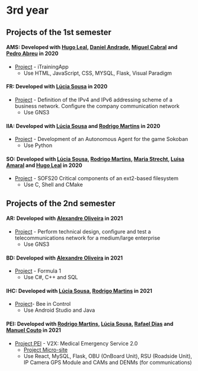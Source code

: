# 3rd year

## Projects of the 1st semester

#### AMS: Developed with [Hugo Leal](https://github.com/hugolardosa), [Daniel Andrade](https://github.com/AnBapDan), [Miguel Cabral](https://github.com/Migueljfc) and [Pedro Abreu](https://github.com/Torrakanor611) in 2020
* [Project](https://github.com/RaquelPinto2000/3ano/tree/main/1%20semestre/AMS/praticas/projeto) - iTrainingApp
    - Use HTML, JavaScript, CSS, MYSQL, Flask, Visual Paradigm

#### FR: Developed with [Lúcia Sousa](https://github.com/luciasousa) in 2020
* [Project](https://github.com/RaquelPinto2000/3ano/tree/main/1%20semestre/FR/pratica/mini-projeto/Projeto_FR) - Definition of the IPv4 and IPv6 addressing scheme of a business network. Configure the company communication network
    - Use GNS3

#### IIA: Developed with [Lúcia Sousa](https://github.com/luciasousa) and [Rodrigo Martins](https://github.com/rodrigo740) in 2020
* [Project](https://github.com/RaquelPinto2000/3ano/tree/main/1%20semestre/IIA/pratica/projeto/trabalho-de-grupo-sokoban-93264_93086_92948_p5) -  Development of an Autonomous Agent for the game Sokoban
    - Use Python


#### SO: Developed with [Lúcia Sousa](https://github.com/luciasousa), [Rodrigo Martins](https://github.com/rodrigo740), [Maria Strecht](https://github.com/MariaStrecht), [Luisa Amaral](https://github.com/LuisaTheAmaral) and [Hugo Leal](https://github.com/hugolardosa) in 2020
* [Project](https://github.com/RaquelPinto2000/3ano/tree/main/1%20semestre/SO/pratica/tema2) - SOFS20 Critical components of an ext2-based filesystem
    - Use C, Shell and CMake


## Projects of the 2nd semester

#### AR: Developed with [Alexandre Oliveira](https://github.com/AlexOliZ) in 2021
* [Project](https://github.com/RaquelPinto2000/3ano/tree/main/2%20semestre/AR/Pratica/Projeto) - Perform technical design, configure and test a telecommunications network for a medium/large enterprise
    - Use GNS3


#### BD: Developed with [Alexandre Oliveira](https://github.com/AlexOliZ) in 2021
* [Project](https://github.com/RaquelPinto2000/3ano/tree/main/2%20semestre/BD/Pratica/Projeto) - Formula 1
    - Use C#, C++ and SQL

#### IHC: Developed with [Lúcia Sousa](https://github.com/luciasousa), [Rodrigo Martins](https://github.com/rodrigo740) in 2021
* [Project](https://github.com/RaquelPinto2000/3ano/tree/main/2%20semestre/IHC/Pratica/projeto/Bee-in-Control/BeeInControlAPP)- Bee in Control
    - Use Android Studio and Java

#### PEI: Developed with [Rodrigo Martins](https://github.com/rodrigo740), [Lúcia Sousa](https://github.com/luciasousa), [Rafael Dias](https://github.com/rafaeldsd) and [Manuel Couto](https://github.com/coutooo) in 2021
* [Project PEI](https://github.com/RaquelPinto2000/3ano/tree/main/2%20semestre/PEI) - V2X: Medical Emergency Service 2.0
    - [Project Micro-site](https://github.com/RaquelPinto2000/3ano/tree/main/2%20semestre/PEI/rodrigo740.github.io)
    - Use React, MySQL, Flask, OBU (OnBoard Unit), RSU (Roadside Unit), IP Camera GPS Module and CAMs and DENMs (for communications)
